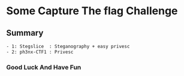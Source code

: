 # Some Capture The flag Challenge

## Summary

```sh
- 1: Stegslice  : Steganography + easy privesc
- 2: ph3nx-CTF1 : Privesc
```

### Good Luck And Have Fun 
